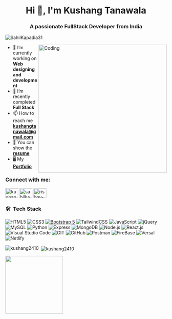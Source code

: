 <h1 align="center">Hi 👋, I'm Kushang Tanawala</h1>
<h3 align="center">A passionate FullStack Developer from India</h3>
 <p align="left"> <img src="https://komarev.com/ghpvc/?username=kushang2410&label=Profile%20views&color=0e75b6&style=flat" alt="SahilKapadia31" /> </p>
   
<img src="https://user-images.githubusercontent.com/74038190/212748842-9fcbad5b-6173-4175-8a61-521f3dbb7514.gif" align="right" alt="Coding" width="400">


- 🔭 I’m currently working on **Web designing and development**
- 🌱 I’m recently completed **Full Stack**
- 📫 How to reach me **kushangtanawala@gmail.com**
- 📑 You can show the [**resume**](https://drive.google.com/file/d/1XjFmVWIVaRbzjgtl1k4afRnUgsPbwaFO/view?usp=sharing)
- 🖥️ My [**Portfolio**](https://portfolio-gold-six-25.vercel.app/)

<h3 align="left">Connect with me:</h3>
<p align="left">
<a href="https://wa.me/9023918382" target="blank"><img align="center" src="https://raw.githubusercontent.com/rahuldkjain/github-profile-readme-generator/master/src/images/icons/Social/whatsapp.svg" alt="kushang2410" height="30" width="40" /></a>
<a href="https://instagram.com/kushang._2410" target="blank"><img align="center" src="https://raw.githubusercontent.com/rahuldkjain/github-profile-readme-generator/master/src/images/icons/Social/instagram.svg" alt="sahilkapadia" height="30" width="40" /></a>
<a href="https://www.linkedin.com/in/kushang-tanawala-498164283/" target="blank"><img align="center" src="https://raw.githubusercontent.com/rahuldkjain/github-profile-readme-generator/master/src/images/icons/Social/linked-in-alt.svg" alt="rishav-chanda-b89a791b3" height="30" width="40" /></a>
</p>

### 🛠 &nbsp;Tech Stack


![HTML5](https://img.shields.io/badge/html5-%23E34F26.svg?style=for-the-badge&logo=html5&logoColor=white)
![CSS3](https://img.shields.io/badge/css3-%231572B6.svg?style=for-the-badge&logo=css3&logoColor=white)
[![Bootstrap 5](https://img.shields.io/badge/Bootstrap_5-7952B3.svg?style=for-the-badge&logo=bootstrap&logoColor=white)](https://getbootstrap.com/docs/5.0/)
![TailwindCSS](https://img.shields.io/badge/tailwindcss-%2338B2AC.svg?style=for-the-badge&logo=tailwind-css&logoColor=white)
![JavaScript](https://img.shields.io/badge/javascript-%23323330.svg?style=for-the-badge&logo=javascript&logoColor=%23F7DF1E)
![jQuery](https://img.shields.io/badge/jquery-%230769AD.svg?style=for-the-badge&logo=jquery&logoColor=white)
![MySQL](https://img.shields.io/badge/MySQL-4479A1?logo=mysql&logoColor=white&style=for-the-badge)
![Python](https://img.shields.io/badge/Python-3776AB?logo=python&logoColor=white&style=for-the-badge)
![Express](https://img.shields.io/badge/Express-000000?logo=express&logoColor=white&style=for-the-badge)
![MongoDB](https://img.shields.io/badge/MongoDB-47A248?logo=mongodb&logoColor=white&style=for-the-badge)
![Node.js](https://img.shields.io/badge/Node.js-339933?logo=nodedotjs&logoColor=white&style=for-the-badge)
![React.js](https://img.shields.io/badge/React.js-61DAFB?style=for-the-badge&logo=react&logoColor=white)
![Visual Studio Code](https://img.shields.io/badge/Visual%20Studio%20Code-0078d7.svg?style=for-the-badge&logo=visual-studio-code&logoColor=white)
![GIT](https://img.shields.io/badge/Git-fc6d26?style=for-the-badge&logo=git&logoColor=white)
![GitHub](https://img.shields.io/badge/GitHub-%23121011.svg?style=for-the-badge&logo=github&logoColor=white)
![Postman](https://img.shields.io/badge/Postman-FF6C37?logo=postman&logoColor=black&style=for-the-badge)
![FireBase](https://img.shields.io/badge/Firebase-FFCA28?logo=firebase&logoColor=black&style=for-the-badge)
![Versal](https://img.shields.io/badge/Vercel-000000?logo=vercel&logoColor=white&style=for-the-badge)
![Netlify](https://img.shields.io/badge/Netlify-00C7B7?logo=netlify&logoColor=black&style=for-the-badge)

<p><img align="left" src="https://github-readme-stats.vercel.app/api/top-langs?username=kushang2410&show_icons=true&locale=en&layout=compact&theme=tokyonight" alt="kushang2410" /></p>

<p>&nbsp;<img align="center" src="https://github-readme-stats.vercel.app/api?username=kushang2410&show_icons=true&locale=en&theme=tokyonight" alt="kushang2410" /></p>

<a href="https://github.com/kushang2410">
  <img height=180em src="https://github-readme-streak-stats.herokuapp.com/?user=kushang2410&layout=compact&langs_count=8&theme=tokyonight" />
</a> 
